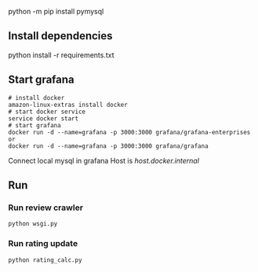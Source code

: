 python -m pip install pymysql

## Install dependencies
python install -r requirements.txt

## Start grafana
```
# install docker
amazon-linux-extras install docker
# start docker service
service docker start
# start grafana
docker run -d --name=grafana -p 3000:3000 grafana/grafana-enterprises
or
docker run -d --name=grafana -p 3000:3000 grafana/grafana
```

Connect local mysql in grafana
Host is *host.docker.internal*

## Run

### Run review crawler
```
python wsgi.py
```

### Run rating update
```
python rating_calc.py
```